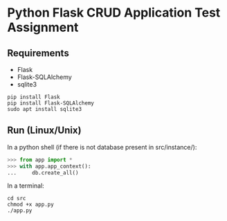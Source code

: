 # Python Flask CRUD Application Test Assignment

## Requirements
- Flask
- Flask-SQLAlchemy
- sqlite3

```
pip install Flask
pip install Flask-SQLAlchemy
sudo apt install sqlite3
```

## Run (Linux/Unix)

In a python shell (if there is not database present in src/instance/):
```python
>>> from app import *
>>> with app.app_context():
...     db.create_all()

```

In a terminal:
```
cd src
chmod +x app.py
./app.py
```

